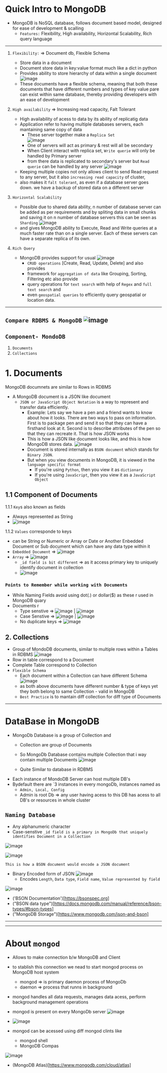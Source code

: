# Quick Intro to MongoDB

* MongoDB is NoSQL database, follows document based model, designed for ease of development & scalling
  * `Features:` Flexibility, High availability, Horizontal Scalability, Rich query language
---

  1. `Flexibility:` => Document db, Flexible Schema 
      * Store data in a document 
      * Document store data in key:value format much like a dict in python
      * Provides ability to store hierarchy of data within a single document
![image](https://user-images.githubusercontent.com/26667491/127443611-2c943583-3190-4565-90dd-53086c12efab.png)
      * These documents have a flexible schema, meaning that both these documents that have different numbers and types of key value pare
      can exist within same database, thereby providing developers with an ease of development
  
  2. `High availability` => Increasing read capacity, Falt Tolerant
      * High availability of acess to data by its ability of replicatig data
      * Application refer to having multiple databases servers, each mantaining same copy of data
        * These server together make a  `Replica Set`  
        ![image](https://user-images.githubusercontent.com/26667491/127444727-4d5ec55d-215f-465b-aaec-e48558e81ba5.png)
        * One of servers will act as primary & rest will all be secondary
        * When Client interact with replica set, `Write querie` will only be handled by Primary server
        * from there data is replicated to secondary's server but `Read querie` can be handled by any server
        ![image](https://user-images.githubusercontent.com/26667491/127445800-e8e207e0-0290-4a3d-8061-0846e49aa5ac.png)
      * Keeping multiple copies not only allows client to send Read request to any server, but it also `increasing read capacity` of cluster, 
      * also makes it `falt tolerant`, as even if a database server goes down. we have a backup of stored data on a different server
  
  3. `Horizontal Scalability`
      * Possible due to shared data ability, n number of database server can be added as per requirements and by spliting data in small 
      chunks and saving it on n number of database servers this can be seen as `Sharding`
      ![image](https://user-images.githubusercontent.com/26667491/127448112-8acd6103-bbe9-4acd-b488-bb2de0716054.png)
      * and gives MongoDB ability to Execute, Read and Write queries at a much faster rate than on a single server. 
      Each of these servers can have a separate replica of its own. 
      
  4. `Rich Query`    
      * MongoDB provides support for usual 
 ![image](https://user-images.githubusercontent.com/26667491/127448754-4b187772-f98e-4319-a52f-14ad4657dbd5.png)
        * `CRUD operations` [Create, Read, Update, Delete] and also provides 
        * framework for `aggregation of data` like Grouping, Sorting, Filtering etc also provide
        * query operations for `text search` with help of `Regex` and `full text search` and 
        * even `geospatial queries` to efficiently query geospatial or location data. 
---
`Compare RDBMS & MongoDB`
![image](https://user-images.githubusercontent.com/26667491/127448998-6299f032-dc5a-4579-a520-030a0628915d.png)
---

## `Component- MondoDB`
 1. `Documents`
 2. `Collections`
# 1. Documents

MongoDB documnets are similar to Rows in RDBMS
* A MongoDB document is a JSON like document 
  * `JSON or JavaScript Object Notation` is a way to represent and transfer data efficiently. 
    * Example: Lets say we have a pen and a friend wants to know about how it looks. There are two ways to pass on information. First is to package pen and send it so that they can have a firsthand look at it. Second is to describe attributes of the pen so that they can recreate it. That is how JSON works
    * This is how a JSON like document looks like, and this is how MongoDB stores data. 
 ![image](https://user-images.githubusercontent.com/26667491/127457521-ea001281-a065-43d6-8779-dfb9f76c7469.png)
    * Document is stored internally as `BSON document` which stands for `Binary JSON`. 
    * But when you view documents in MongoDB, it is viewed in the `language specific format` 
      * If you're using `Python`, then you view it as `dictionary`
      * If you're using `JavaScript`, then you view it as a `JavaScript Object`

## 1.1 Component of Documents
1.1.1 `Key`s also known as fields
  * Always represented as  String
  * ![image](https://user-images.githubusercontent.com/26667491/127459552-8c19508b-c6ad-4908-a64b-90f6b48cda5a.png)

1.1.2 `Values` corresponde to keys
  * can be String or Numeric or Array or Date or Another Enbedded Document or Sub document which can have any data type within it
  * `Embedded Document` => ![image](https://user-images.githubusercontent.com/26667491/127459810-a36b6db1-7e53-4562-a6c7-dbef1546c31c.png)
  * `Array` => ![image](https://user-images.githubusercontent.com/26667491/127460012-e637ca19-c40c-493d-b1dd-47377a641b96.png)
    * `_id field is bit different` => as it access primary key to uniquely identify document in collection
    * ![image](https://user-images.githubusercontent.com/26667491/127460561-d9f3c440-f46f-436d-8359-381fb917a473.png)

### `Points to Remember while working with Documents`
* While Naming Fields avoid using dot(.) or dollar($) as these r used in MongoDB quary
* Documents r 
  * Type senstive => ![image](https://user-images.githubusercontent.com/26667491/127462092-910f52c3-297b-4d06-ad49-de15374aea76.png) | ![image](https://user-images.githubusercontent.com/26667491/127462211-4c3cfbb4-231b-4821-a8d5-f688b6c094ff.png)
  * Case Senstive => ![image](https://user-images.githubusercontent.com/26667491/127462273-665b5689-9e40-4dd8-a5df-5cbc96ea68d0.png) | ![image](https://user-images.githubusercontent.com/26667491/127462311-6a9325a2-92bd-4e1d-b41f-f8a9546d44a8.png)
  * No duplicate keys => ![image](https://user-images.githubusercontent.com/26667491/127462437-43f8580f-7a78-4d11-bbd2-f56f2bdd415d.png)

## 2. Collections
* Group of MondoDB documents, similar to multiple rows within a Tables in RDBMS
![image](https://user-images.githubusercontent.com/26667491/127463852-cd833d08-ef2c-45a3-92b6-258c20e38a10.png)
 * Row in table correspond to a Document
 * Complete Table correspond to Collection
 * `Flexible Schema`
   * Each document within a Collection can have different Schema![image](https://user-images.githubusercontent.com/26667491/127464750-5c733c9c-c46b-4365-8da5-9e3c7794d4b7.png)
   * as both above documents have different number & type of keys yet they both belong to same Collection - valid in MongoDB
   * `Best Practice` is to mantain diff collection for diff type of Documents

---

# DataBase in MongoDB
* MongoDb Database is a group of Collection and
  * Collection are group of Documents
  * So MongoDb Database contains multiple Collection that i way contain multiple Documents
 ![image](https://user-images.githubusercontent.com/26667491/127466409-8196ecec-99ca-48b7-84a2-85f923c403af.png)
 
   * Quite Similar to database in RDBMS
 * Each instance of MondoDB Server can host multiple DB's
 * Bydefault there are `3 instances in every mongoDb, instances named as
   * `Admin, Local, Config`
   * Admin is root Db => any user having acess to this DB has acess to all DB's or resources in whole cluster

  ## `Naming Database`
   * Any alphanumeric character
   * Case-senstive
`_id field is a primary in MongoDb that uniquely identifies Document in a Collection`

![image](https://user-images.githubusercontent.com/26667491/127468344-b831aec8-a1e7-4c80-acea-3223a0b89a9d.png)

![image](https://user-images.githubusercontent.com/26667491/127468434-6c60086d-aa61-40c2-88fa-618dfcb45dc3.png)

`This is how a BSON document would encode a JSON document` 
 * Binary Encoded form of JSON
![image](https://user-images.githubusercontent.com/26667491/127468741-1043d215-85e5-44e8-8a28-979b6014876c.png)
   * Encodes `Length`, `Data type`, `Field name`, `Value represented by field`

![image](https://user-images.githubusercontent.com/26667491/127469396-ee5ae24f-9ec1-4a57-950c-dfc313618ae6.png)

* ('BSON Documentation')[https://bsonspec.org]
* ("BSON data type")[https://docs.mongodb.com/manual/reference/bson-types/#bson-types]
* ("MongoDB Storage")[https://www.mongodb.com/json-and-bson]

---
---

# About `mongod`
* Allows to make connection b/w MongoDB and Client
* to stablish this connection we nead to start mongod process on MongoDB host system 
  * mongod => is primary daemon process of MongoDb
  * daemon => process that runns in background
* mongod handles all data requests, manages data acess, perform background management operations
* mongod is present on every MongoDb server
![image](https://user-images.githubusercontent.com/26667491/127472098-77c1ec53-5bb3-4c28-b73a-b22384cb9dd3.png)

* ![image](https://user-images.githubusercontent.com/26667491/127472194-bb09ce3e-2bfe-4031-aa08-864a097cb937.png)
* mongod can be acessed using diff mongod clints like 
  * mongod shell
  * MongoDB Compas


![image](https://user-images.githubusercontent.com/26667491/127476598-d0e5f13b-31a3-4556-b047-5d3f22e0901b.png)
* (MongoDB Atlas)[https://www.mongodb.com/cloud/atlas]


